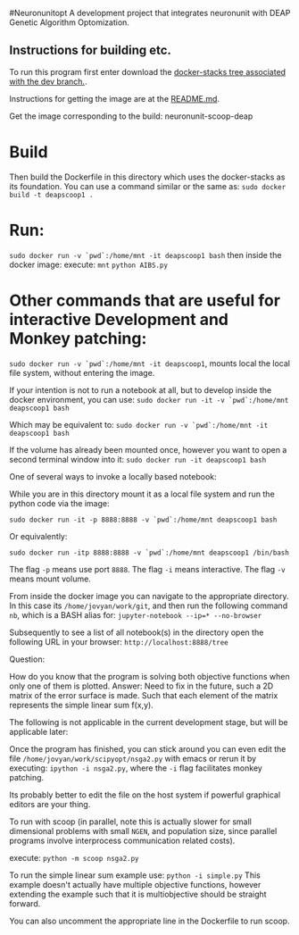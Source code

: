 #Neuronunitopt
A development project that integrates neuronunit with DEAP Genetic Algorithm Optomization.

## Instructions for building etc.

To run this program first enter download the [docker-stacks tree associated with the dev branch.](https://github.com/scidash/docker-stacks/tree/dev "Title").

Instructions for getting the image are at the [README.md](https://github.com/scidash/docker-stacks/blob/dev/README.md "Title").

Get the image corresponding to the build: neuronunit-scoop-deap

# Build
Then build the Dockerfile in this directory which uses the docker-stacks as its foundation. You can use a command similar or the same as:
`sudo docker build -t deapscoop1 .` 

# Run:
```sudo docker run -v `pwd`:/home/mnt -it deapscoop1 bash```
then inside the docker image:
execute: `mnt`
`python AIBS.py`

# Other commands that are useful for interactive Development and Monkey patching:

```sudo docker run -v `pwd`:/home/mnt -it deapscoop1```, mounts local the local file system, without entering the image.


If your intention is not to run a notebook at all, but to develop inside the docker environment, you can use:
```sudo docker run -it -v `pwd`:/home/mnt deapscoop1 bash```

Which may be equivalent to:
```sudo docker run -v `pwd`:/home/mnt -it deapscoop1 bash```

If the volume has already been mounted once, however you want to open a second terminal window into it:
`sudo docker run -it deapscoop1 bash`



One of several ways to invoke a locally based notebook:

While you are in this directory mount it as a local file system and run the python code via the image:

```sudo docker run -it -p 8888:8888 -v `pwd`:/home/mnt deapscoop1 bash```

Or equivalently:

```sudo docker run -itp 8888:8888 -v `pwd`:/home/mnt deapscoop1 /bin/bash```

The flag `-p` means use port `8888`. The flag `-i` means interactive. The flag `-v` means mount volume.

From inside the docker image you can navigate to the appropriate directory. In this case its `/home/jovyan/work/git`, and then run the following command `nb`, which is a BASH alias for:
`jupyter-notebook --ip=* --no-browser`

Subsequently to see a list of all notebook(s) in the directory open the following URL in your browser:
`http://localhost:8888/tree`


Question:

How do you know that the program is solving both objective functions when only one of them is plotted. Answer: Need to fix in the future, such a 2D matrix of the error surface is made. Such that each element of the matrix represents the simple linear sum f(x,y). 

The following is not applicable in the current development stage, but will be applicable later:

Once the program has finished, you can stick around you can even edit the file `/home/jovyan/work/scipyopt/nsga2.py` with emacs or rerun it by executing:
`ipython -i nsga2.py`, where the `-i` flag facilitates monkey patching.
 
Its probably better to edit the file on the host system if powerful graphical editors are your thing.

To run with scoop (in parallel, note this is actually slower for small dimensional problems with small `NGEN`, and population size, since parallel programs involve interprocess communication related costs).

execute:
`python -m scoop nsga2.py`

To run the simple linear sum example use:
`python -i simple.py`
This example doesn't actually have multiple objective functions, however extending the example such that it is multiobjective should be straight forward.

You can also uncomment the appropriate line in the Dockerfile to run scoop.



